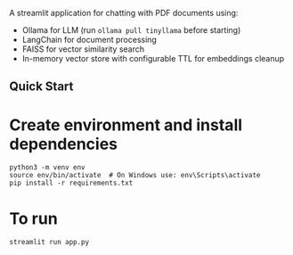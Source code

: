 
A streamlit application for chatting with PDF documents using:
- Ollama for LLM (run `ollama pull tinyllama` before starting)
- LangChain for document processing
- FAISS for vector similarity search
- In-memory vector store with configurable TTL for embeddings cleanup
## Quick Start
# Create environment and install dependencies
```
python3 -m venv env
source env/bin/activate  # On Windows use: env\Scripts\activate
pip install -r requirements.txt
```

# To run
```
streamlit run app.py
```

